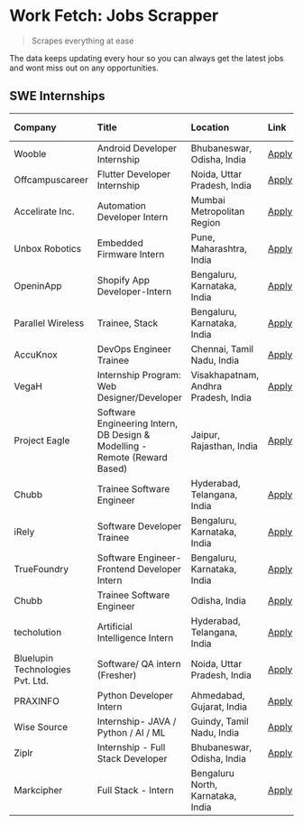 # Work Fetch: Jobs Scrapper
> Scrapes everything at ease

The data keeps updating every hour so you can always get the latest jobs and wont miss out on any opportunities.

## SWE Internships
<!--START_SECTION:workfetch-->
| Company                          | Title                                                                      | Location                             | Link                                                                                                                                                                                                                                                                                 | Date Posted   |
|:---------------------------------|:---------------------------------------------------------------------------|:-------------------------------------|:-------------------------------------------------------------------------------------------------------------------------------------------------------------------------------------------------------------------------------------------------------------------------------------|:--------------|
| Wooble                           | Android Developer Internship                                               | Bhubaneswar, Odisha, India           | [Apply](https://in.linkedin.com/jobs/view/android-developer-internship-at-wooble-3814784634?refId=BOtpHe9NqCgiAE6lX1qGsg%3D%3D&trackingId=kaj6wb04RdUrI7YV0%2FYMgw%3D%3D&position=7&pageNum=0&trk=public_jobs_jserp-result_search-card)                                              | 2024-02-01    |
| Offcampuscareer                  | Flutter Developer Internship                                               | Noida, Uttar Pradesh, India          | [Apply](https://in.linkedin.com/jobs/view/flutter-developer-internship-at-offcampuscareer-3820125955?refId=BOtpHe9NqCgiAE6lX1qGsg%3D%3D&trackingId=rlWl6ie8hZw8wGcPgKc7wA%3D%3D&position=19&pageNum=0&trk=public_jobs_jserp-result_search-card)                                      | 2024-02-01    |
| Accelirate Inc.                  | Automation Developer Intern                                                | Mumbai Metropolitan Region           | [Apply](https://in.linkedin.com/jobs/view/automation-developer-intern-at-accelirate-inc-3814704405?refId=BOtpHe9NqCgiAE6lX1qGsg%3D%3D&trackingId=gAqP8byNN8jur9io0wEtEQ%3D%3D&position=11&pageNum=0&trk=public_jobs_jserp-result_search-card)                                        | 2024-01-31    |
| Unbox Robotics                   | Embedded Firmware Intern                                                   | Pune, Maharashtra, India             | [Apply](https://in.linkedin.com/jobs/view/embedded-firmware-intern-at-unbox-robotics-3815117800?refId=BOtpHe9NqCgiAE6lX1qGsg%3D%3D&trackingId=RD0i8Kij3v8eg%2Fp%2FxWBD6A%3D%3D&position=17&pageNum=0&trk=public_jobs_jserp-result_search-card)                                       | 2024-01-25    |
| OpeninApp                        | Shopify App Developer-Intern                                               | Bengaluru, Karnataka, India          | [Apply](https://in.linkedin.com/jobs/view/shopify-app-developer-intern-at-openinapp-3814301518?refId=BOtpHe9NqCgiAE6lX1qGsg%3D%3D&trackingId=29DWsxgm3P23SZJtGSvnmA%3D%3D&position=24&pageNum=0&trk=public_jobs_jserp-result_search-card)                                            | 2024-01-25    |
| Parallel Wireless                | Trainee, Stack                                                             | Bengaluru, Karnataka, India          | [Apply](https://in.linkedin.com/jobs/view/trainee-stack-at-parallel-wireless-3784199881?refId=BOtpHe9NqCgiAE6lX1qGsg%3D%3D&trackingId=8828JOF%2BwBnrwxkDJ6NfMQ%3D%3D&position=4&pageNum=0&trk=public_jobs_jserp-result_search-card)                                                  | 2024-01-24    |
| AccuKnox                         | DevOps Engineer Trainee                                                    | Chennai, Tamil Nadu, India           | [Apply](https://in.linkedin.com/jobs/view/devops-engineer-trainee-at-accuknox-3808008944?refId=BOtpHe9NqCgiAE6lX1qGsg%3D%3D&trackingId=OKQKbmoVj92vE23UOlcE4A%3D%3D&position=21&pageNum=0&trk=public_jobs_jserp-result_search-card)                                                  | 2024-01-22    |
| VegaH                            | Internship Program: Web Designer/Developer                                 | Visakhapatnam, Andhra Pradesh, India | [Apply](https://in.linkedin.com/jobs/view/internship-program-web-designer-developer-at-vegah-3807420060?refId=BOtpHe9NqCgiAE6lX1qGsg%3D%3D&trackingId=od%2FqkE%2FxFYO27kefTA1Cog%3D%3D&position=5&pageNum=0&trk=public_jobs_jserp-result_search-card)                                | 2024-01-21    |
| Project Eagle                    | Software Engineering Intern, DB Design & Modelling - Remote (Reward Based) | Jaipur, Rajasthan, India             | [Apply](https://in.linkedin.com/jobs/view/software-engineering-intern-db-design-modelling-remote-reward-based-at-project-eagle-3813380173?refId=BOtpHe9NqCgiAE6lX1qGsg%3D%3D&trackingId=BP9MZdK9cUnswJaQqANduQ%3D%3D&position=22&pageNum=0&trk=public_jobs_jserp-result_search-card) | 2023-12-30    |
| Chubb                            | Trainee Software Engineer                                                  | Hyderabad, Telangana, India          | [Apply](https://in.linkedin.com/jobs/view/trainee-software-engineer-at-chubb-3811550279?refId=BOtpHe9NqCgiAE6lX1qGsg%3D%3D&trackingId=jRAhP7WIovKdMQZY9iPSAg%3D%3D&position=13&pageNum=0&trk=public_jobs_jserp-result_search-card)                                                   | 2023-12-28    |
| iRely                            | Software Developer Trainee                                                 | Bengaluru, Karnataka, India          | [Apply](https://in.linkedin.com/jobs/view/software-developer-trainee-at-irely-3801577534?refId=BOtpHe9NqCgiAE6lX1qGsg%3D%3D&trackingId=XOkDmKUp1%2FGCRq0ap402%2BQ%3D%3D&position=25&pageNum=0&trk=public_jobs_jserp-result_search-card)                                              | 2023-12-22    |
| TrueFoundry                      | Software Engineer- Frontend Developer Intern                               | Bengaluru, Karnataka, India          | [Apply](https://in.linkedin.com/jobs/view/software-engineer-frontend-developer-intern-at-truefoundry-3790095058?refId=BOtpHe9NqCgiAE6lX1qGsg%3D%3D&trackingId=ScAGX0EyGd94EeklzLljwg%3D%3D&position=23&pageNum=0&trk=public_jobs_jserp-result_search-card)                           | 2023-11-24    |
| Chubb                            | Trainee Software Engineer                                                  | Odisha, India                        | [Apply](https://in.linkedin.com/jobs/view/trainee-software-engineer-at-chubb-3756335100?refId=BOtpHe9NqCgiAE6lX1qGsg%3D%3D&trackingId=SqxMJZ%2FnOnTAXgTFImcXXA%3D%3D&position=9&pageNum=0&trk=public_jobs_jserp-result_search-card)                                                  | 2023-11-02    |
| techolution                      | Artificial Intelligence Intern                                             | Hyderabad, Telangana, India          | [Apply](https://in.linkedin.com/jobs/view/artificial-intelligence-intern-at-techolution-3766709627?refId=BOtpHe9NqCgiAE6lX1qGsg%3D%3D&trackingId=gyKF0HsuOnQw%2BmA0vBFLZQ%3D%3D&position=2&pageNum=0&trk=public_jobs_jserp-result_search-card)                                       | 2023-10-23    |
| Bluelupin Technologies Pvt. Ltd. | Software/ QA intern (Fresher)                                              | Noida, Uttar Pradesh, India          | [Apply](https://in.linkedin.com/jobs/view/software-qa-intern-fresher-at-bluelupin-technologies-pvt-ltd-3676307095?refId=BOtpHe9NqCgiAE6lX1qGsg%3D%3D&trackingId=JC4vL3G2H86jZuiOAsQ%2BGA%3D%3D&position=12&pageNum=0&trk=public_jobs_jserp-result_search-card)                       | 2023-07-04    |
| PRAXINFO                         | Python Developer Intern                                                    | Ahmedabad, Gujarat, India            | [Apply](https://in.linkedin.com/jobs/view/python-developer-intern-at-praxinfo-3656596878?refId=BOtpHe9NqCgiAE6lX1qGsg%3D%3D&trackingId=LWvVbnEnvEnYf2Y1tBChLQ%3D%3D&position=6&pageNum=0&trk=public_jobs_jserp-result_search-card)                                                   | 2023-06-12    |
| Wise Source                      | Internship- JAVA / Python / AI / ML                                        | Guindy, Tamil Nadu, India            | [Apply](https://in.linkedin.com/jobs/view/internship-java-python-ai-ml-at-wise-source-3627626317?refId=BOtpHe9NqCgiAE6lX1qGsg%3D%3D&trackingId=k6M2GLQZDJULsCTvI4xrmw%3D%3D&position=18&pageNum=0&trk=public_jobs_jserp-result_search-card)                                          | 2023-06-06    |
| Ziplr                            | Internship - Full Stack Developer                                          | Bhubaneswar, Odisha, India           | [Apply](https://in.linkedin.com/jobs/view/internship-full-stack-developer-at-ziplr-3645675705?refId=BOtpHe9NqCgiAE6lX1qGsg%3D%3D&trackingId=0YerNwiXW1M877G%2FPN79eg%3D%3D&position=20&pageNum=0&trk=public_jobs_jserp-result_search-card)                                           | 2023-06-02    |
| Markcipher                       | Full Stack - Intern                                                        | Bengaluru North, Karnataka, India    | [Apply](https://in.linkedin.com/jobs/view/full-stack-intern-at-markcipher-3621337579?refId=BOtpHe9NqCgiAE6lX1qGsg%3D%3D&trackingId=0I8RM8THhHkDK9qKpTjLMw%3D%3D&position=8&pageNum=0&trk=public_jobs_jserp-result_search-card)                                                       | 2023-05-09    |
<!--END_SECTION:workfetch-->
